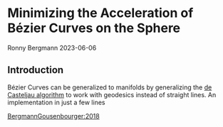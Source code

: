 # Minimizing the Acceleration of Bézier Curves on the Sphere
Ronny Bergmann
2023-06-06

## Introduction

Bézier Curves can be generalized to manifolds by generalizing the [de Casteljau algorithm]() to work with geodesics instead of straight lines.
An implementation in just a few lines

[BergmannGousenbourger:2018](@cite)
